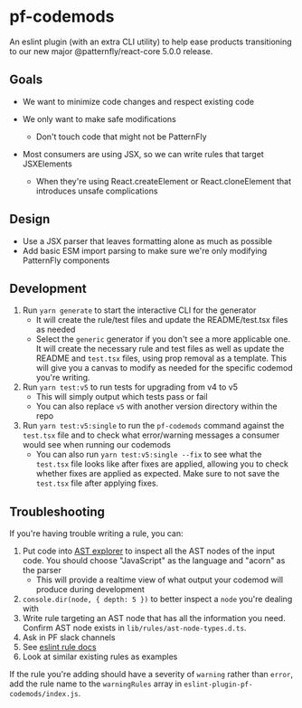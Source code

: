 # pf-codemods
An eslint plugin (with an extra CLI utility) to help ease products transitioning to our new major @patternfly/react-core 5.0.0 release.

## Goals
- We want to minimize code changes and respect existing code
- We only want to make safe modifications
  - Don't touch code that might not be PatternFly


- Most consumers are using JSX, so we can write rules that target JSXElements
  - When they're using React.createElement or React.cloneElement that introduces unsafe complications

## Design
- Use a JSX parser that leaves formatting alone as much as possible
- Add basic ESM import parsing to make sure we're only modifying PatternFly components

## Development

1. Run `yarn generate` to start the interactive CLI for the generator
    - It will create the rule/test files and update the README/test.tsx files as needed
    - Select the `generic` generator if you don't see a more applicable one. It will create the necessary rule and test files as well as update the README and `test.tsx` files, using prop removal as a template. This will give you a canvas to modify as needed for the specific codemod you're writing.
1. Run `yarn test:v5` to run tests for upgrading from v4 to v5
    - This will simply output which tests pass or fail
    - You can also replace `v5` with another version directory within the repo
1. Run `yarn test:v5:single` to run the `pf-codemods` command against the `test.tsx` file and to check what error/warning messages a consumer would see when running our codemods
    - You can also run `yarn test:v5:single --fix` to see what the `test.tsx` file looks like after fixes are applied, allowing you to check whether fixes are applied as expected. Make sure to not save the `test.tsx` file after applying fixes.

## Troubleshooting

If you're having trouble writing a rule, you can:
1. Put code into [AST explorer](https://astexplorer.net/) to inspect all the AST nodes of the input code. You should choose "JavaScript" as the language and "acorn" as the parser
    - This will provide a realtime view of what output your codemod will produce during development
1. `console.dir(node, { depth: 5 })` to better inspect a `node` you're dealing with
1. Write rule targeting an AST node that has all the information you need. Confirm AST node exists in `lib/rules/ast-node-types.d.ts`.
1. Ask in PF slack channels
1. See [eslint rule docs](https://eslint.org/docs/latest/developer-guide/working-with-rules) 
1. Look at similar existing rules as examples

If the rule you're adding should have a severity of `warning` rather than `error`, add the rule name to the `warningRules` array in `eslint-plugin-pf-codemods/index.js`.
